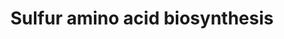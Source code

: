 ---
annotations:
- id: PW:0001078
  parent: classic metabolic pathway
  type: Pathway Ontology
  value: cysteine and methionine metabolic pathway
authors:
- J.Heckman
- MaintBot
- Khanspers
- Egonw
- Ddigles
- DeSl
- AlexanderPico
- Eweitz
description: ''
last-edited: 2021-05-20
organisms:
- Saccharomyces cerevisiae
redirect_from:
- /index.php/Pathway:WP7
- /instance/WP7
revision: null
schema-jsonld:
- '@context': https://schema.org/
  '@id': https://wikipathways.github.io/pathways/WP7.html
  '@type': Dataset
  creator:
    '@type': Organization
    name: WikiPathways
  description: ''
  keywords:
  - 3 NADPH
  - ADP
  - ATP
  - CYS3
  - CYS4
  - Coenzyme A
  - ECM17
  - L-cysteine
  - L-methionine
  - L-serine
  - MET10
  - MET14
  - MET16
  - MET17
  - MET2
  - MET3
  - MET6
  - NADPH
  - SAM1
  - SAM2
  - STR2
  - STR3
  - acetate
  - acetyl-CoA
  - adenosine-3',5'-bisphosphate
  - cystathionine
  - homocysteine
  - homoserine
  - phosphate
  - pyrophosphate
  license: CC0
  name: Sulfur amino acid biosynthesis
seo: CreativeWork
title: Sulfur amino acid biosynthesis
wpid: WP7
---
